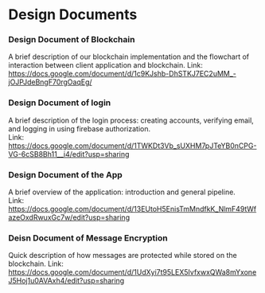 # Design Documents
### Design Document of Blockchain 
A brief description of our blockchain implementation and the flowchart of interaction between client application and blockchain.
Link: https://docs.google.com/document/d/1c9KJshb-DhSTKJ7EC2uMM_-jOJPJdeBngF70rgOaqEg/

### Design Document of login  
A brief description of the login process: creating accounts, verifying email, and logging in using firebase authorization.  
Link: https://docs.google.com/document/d/1TWKDt3Vb_sUXHM7pJTeYB0nCPG-VG-6cSB8Bh11__i4/edit?usp=sharing

### Design Document of the App  
A brief overview of the application: introduction and general pipeline.  
Link: https://docs.google.com/document/d/13EUtoH5EnisTmMndfkK_NlmF49tWfazeOxdRwuxGc7w/edit?usp=sharing

### Deisn Document of Message Encryption
Quick description of how messages are protected while stored on the blockchain.
Link: https://docs.google.com/document/d/1UdXyi7t95LEX5IvfxwxQWa8mYxoneJ5Hoj1u0AVAxh4/edit?usp=sharing
